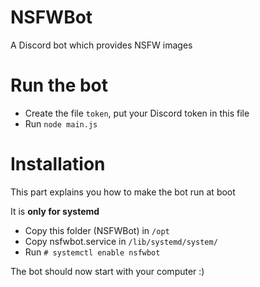 # NSFWBot
A Discord bot which provides NSFW images

# Run the bot

- Create the file `token`, put your Discord token in this file
- Run `node main.js`

# Installation
This part explains you how to make the bot run at boot

It is **only for systemd**

- Copy this folder (NSFWBot) in `/opt`
- Copy nsfwbot.service in `/lib/systemd/system/`
- Run `# systemctl enable nsfwbot`

The bot should now start with your computer :)

